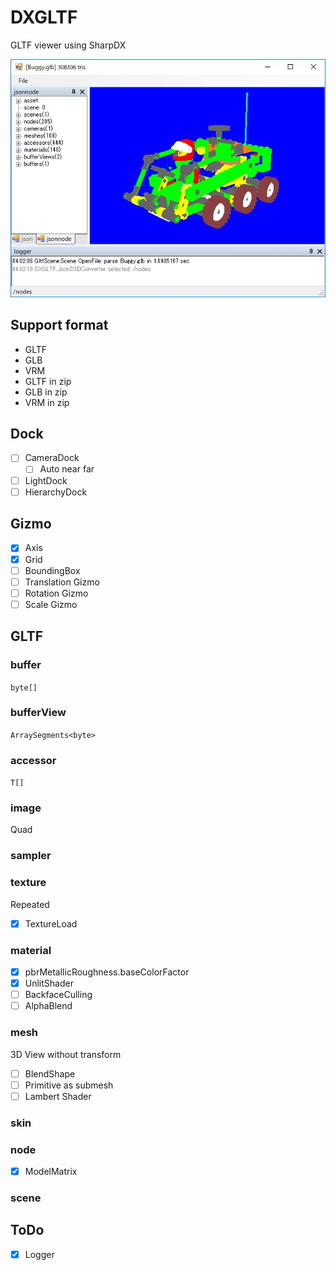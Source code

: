 # DXGLTF

GLTF viewer using SharpDX

![ss](ss.jpg)

## Support format

* GLTF
* GLB
* VRM
* GLTF in zip
* GLB in zip
* VRM in zip

## Dock
* [ ] CameraDock
    * [ ] Auto near far
* [ ] LightDock
* [ ] HierarchyDock

## Gizmo
* [x] Axis
* [x] Grid
* [ ] BoundingBox
* [ ] Translation Gizmo
* [ ] Rotation Gizmo
* [ ] Scale Gizmo

## GLTF

### buffer
`byte[]`

### bufferView
`ArraySegments<byte>`

### accessor
`T[]`

### image
Quad

### sampler

### texture
Repeated
* [x] TextureLoad

### material
* [x] pbrMetallicRoughness.baseColorFactor
* [x] UnlitShader
* [ ] BackfaceCulling
* [ ] AlphaBlend

### mesh
3D View without transform
* [ ] BlendShape
* [ ] Primitive as submesh
* [ ] Lambert Shader

### skin

### node
* [x] ModelMatrix

### scene

## ToDo

* [x] Logger

